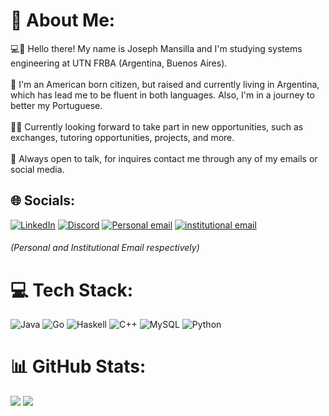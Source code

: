 
# 💫 About Me:
💻👾 Hello there! My name is Joseph Mansilla and I'm studying systems engineering at UTN FRBA (Argentina, Buenos Aires). <br><br>🛂 I'm an American born citizen, but raised and currently living in Argentina, which has lead me to be fluent in both languages. Also, I'm in a journey to better my Portuguese. <br><br>👥💭 Currently looking forward to take part in new opportunities, such as exchanges, tutoring opportunities, projects, and more. <br><br>🤝 Always open to talk, for inquires contact me through any of my emails or social media.<br>

## 🌐 Socials:
[![LinkedIn](https://img.shields.io/badge/LinkedIn-%230077B5.svg?logo=linkedin&logoColor=white)](https://linkedin.com/in/josephthomansilla/) [![Discord](https://img.shields.io/badge/Discord-%237289DA.svg?logo=discord&logoColor=white)](https://discord.com/users/873689768309977239) [![Personal email](https://img.shields.io/badge/Email-D14836?logo=gmail&logoColor=white)](mailto:josephmnslla@gmail.com) [![institutional email](https://img.shields.io/badge/Email-D14836?logo=gmail&logoColor=white)](mailto:jomansilla@frba.utn.edu.ar) 
###### (Personal and Institutional Email respectively)
# 💻 Tech Stack:
![Java](https://img.shields.io/badge/java-%23ED8B00.svg?style=plastic&logo=openjdk&logoColor=white) ![Go](https://img.shields.io/badge/go-%2300ADD8.svg?style=plastic&logo=go&logoColor=white) ![Haskell](https://img.shields.io/badge/Haskell-5e5086?style=plastic&logo=haskell&logoColor=white) ![C++](https://img.shields.io/badge/c++-%2300599C.svg?style=plastic&logo=c%2B%2B&logoColor=white) ![MySQL](https://img.shields.io/badge/mysql-4479A1.svg?style=plastic&logo=mysql&logoColor=white) ![Python](https://img.shields.io/badge/python-3670A0?style=plastic&logo=python&logoColor=ffdd54)
# 📊 GitHub Stats:
![](https://github-readme-stats.vercel.app/api/top-langs/?username=josephmansilla&theme=radical&hide_border=false&include_all_commits=false&count_private=true&layout=donut&hide=C&size_weight=0.5&count_weight=0.5&langs_count=7)
![](https://nirzak-streak-stats.vercel.app/?user=josephmansilla&theme=radical&hide_border=false)<br/>

<!-- Proudly created with GPRM ( https://gprm.itsvg.in ) -->
<!--

STATS PARA PERFIL PUBLICO ![](https://github-readme-stats.vercel.app/api?username=josephmansilla&theme=monokai&hide_border=false&include_all_commits=false&count_private=true)<br/>

